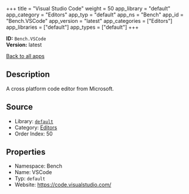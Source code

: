﻿+++
title = "Visual Studio Code"
weight = 50
app_library = "default"
app_category = "Editors"
app_typ = "default"
app_ns = "Bench"
app_id = "Bench.VSCode"
app_version = "latest"
app_categories = ["Editors"]
app_libraries = ["default"]
app_types = ["default"]
+++

**ID:** `Bench.VSCode`  
**Version:** latest  
<!--more-->

[Back to all apps](/apps/)

## Description
A cross platform code editor from Microsoft.

## Source

* Library: [`default`](/app_libraries/default)
* Category: [Editors](/app_categories/editors)
* Order Index: 50

## Properties

* Namespace: Bench
* Name: VSCode
* Typ: `default`
* Website: <https://code.visualstudio.com/>

